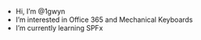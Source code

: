 - Hi, I’m @1gwyn
- I’m interested in Office 365 and Mechanical Keyboards
- I’m currently learning SPFx

<!---
1gwyn/1gwyn is a ✨ special ✨ repository because its `README.md` (this file) appears on your GitHub profile.
You can click the Preview link to take a look at your changes.
--->

